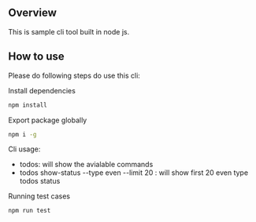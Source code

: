 ## Overview
This is sample cli tool built in node js.

## How to use

Please do following steps do use this cli:

Install dependencies
```bash
npm install
```

Export package globally
```bash
npm i -g
```

Cli usage:
- todos: will show the avialable commands
- todos show-status --type even --limit 20 : will show first 20 even type todos status

Running test cases
```bash
npm run test
```